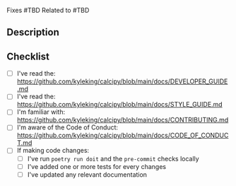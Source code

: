 <!--

First off, thanks for contributing!

Make sure to review the documentation on the Style Guide, Developer Notes, and other information that can help a PR move smoothly. See the checklist at the bottom of this template for links

 -->

<!-- TODO: Specify the issue number(s) associated with the changes here -->

Fixes #TBD
Related to #TBD

## Description

<!-- TODO: Describe the purpose and high-level explanation of the changes -->

## Checklist

<!-- TODO: Check-off all items with an `x` (`[x]`) -->

- [ ] I've read the: https://github.com/kyleking/calcipy/blob/main/docs/DEVELOPER_GUIDE.md
- [ ] I've read the: https://github.com/kyleking/calcipy/blob/main/docs/STYLE_GUIDE.md
- [ ] I'm familiar with: https://github.com/kyleking/calcipy/blob/main/docs/CONTRIBUTING.md
- [ ] I'm aware of the Code of Conduct: https://github.com/kyleking/calcipy/blob/main/docs/CODE_OF_CONDUCT.md
- [ ] If making code changes:
  - [ ] I've run `poetry run doit` and the `pre-commit` checks locally
  - [ ] I've added one or more tests for every changes
  - [ ] I've updated any relevant documentation

<!-- 'calcipy:skip_tags' -->
